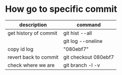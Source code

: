# How go to specific commit
|description                     |command                                     |
|--------------------------------|--------------------------------------------|
|get history of commit           |git hist --all                              |
|                                |git log --oneline                           |
|copy id log                     |"080ebf7"                                   |
|revert back to commit           |git checkout 080ebf7                        |
|check where we are              |git branch -l -v                            |